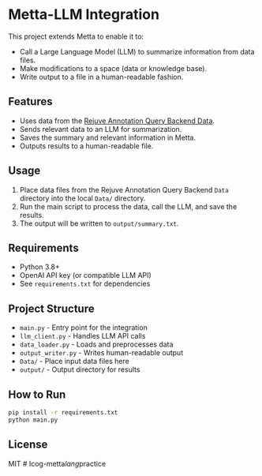# Metta-LLM Integration

This project extends Metta to enable it to:
- Call a Large Language Model (LLM) to summarize information from data files.
- Make modifications to a space (data or knowledge base).
- Write output to a file in a human-readable fashion.

## Features
- Uses data from the [Rejuve Annotation Query Backend Data](https://github.com/rejuve-bio/annotation-query-backend/tree/main/Data).
- Sends relevant data to an LLM for summarization.
- Saves the summary and relevant information in Metta.
- Outputs results to a human-readable file.

## Usage
1. Place data files from the Rejuve Annotation Query Backend `Data` directory into the local `Data/` directory.
2. Run the main script to process the data, call the LLM, and save the results.
3. The output will be written to `output/summary.txt`.

## Requirements
- Python 3.8+
- OpenAI API key (or compatible LLM API)
- See `requirements.txt` for dependencies

## Project Structure
- `main.py` - Entry point for the integration
- `llm_client.py` - Handles LLM API calls
- `data_loader.py` - Loads and preprocesses data
- `output_writer.py` - Writes human-readable output
- `Data/` - Place input data files here
- `output/` - Output directory for results

## How to Run
```bash
pip install -r requirements.txt
python main.py
```

## License
MIT #   I c o g - m e t t a _ l a n g _ p r a c t i c e  
 